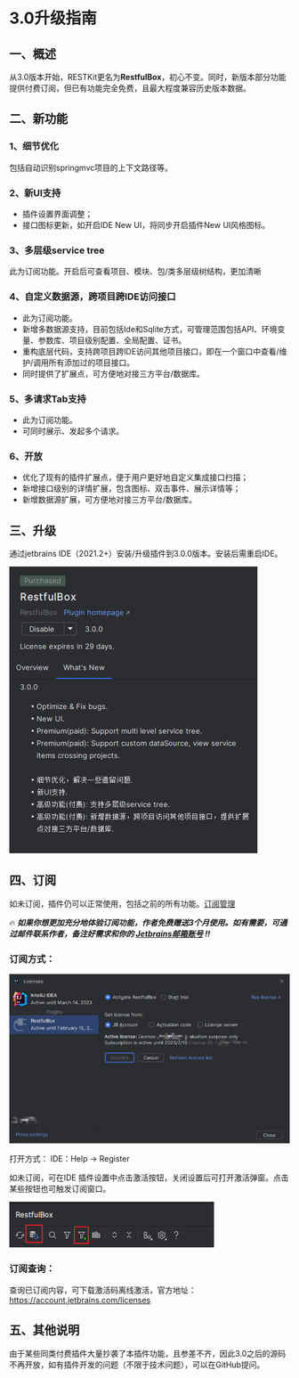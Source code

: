 # 3.0升级指南

## 一、概述
从3.0版本开始，RESTKit更名为**RestfulBox**，初心不变。同时，新版本部分功能提供付费订阅，但已有功能完全免费，且最大程度兼容历史版本数据。

## 二、新功能
### 1、细节优化
包括自动识别springmvc项目的上下文路径等。

### 2、新UI支持
- 插件设置界面调整；
- 接口图标更新，如开启IDE New UI，将同步开启插件New UI风格图标。

### 3、多层级service tree
此为订阅功能。开启后可查看项目、模块、包/类多层级树结构，更加清晰

### 4、自定义数据源，跨项目跨IDE访问接口
- 此为订阅功能。
- 新增多数据源支持，目前包括Ide和Sqlite方式，可管理范围包括API、环境变量、参数库、项目级别配置、全局配置、证书。
- 重构底层代码，支持跨项目跨IDE访问其他项目接口，即在一个窗口中查看/维护/调用所有添加过的项目接口。
- 同时提供了扩展点，可方便地对接三方平台/数据库。

### 5、多请求Tab支持
- 此为订阅功能。
- 可同时展示、发起多个请求。

### 6、开放
- 优化了现有的插件扩展点，便于用户更好地自定义集成接口扫描；
- 新增接口级别的详情扩展，包含图标、双击事件、展示详情等；
- 新增数据源扩展，可方便地对接三方平台/数据库。

## 三、升级
通过jetbrains IDE（2021.2+）安装/升级插件到3.0.0版本。安装后需重启IDE。

![](images/51620015260659.png)

## 四、订阅
如未订阅，插件仍可以正常使用，包括之前的所有功能。[订阅管理](https://account.jetbrains.com/licenses)

:fire: **_如果你想更加充分地体验订阅功能，作者免费赠送3个月使用。如有需要，可通过邮件联系作者，备注好需求和你的 [Jetbrains邮箱账号](https://account.jetbrains.com/profile-details) !!_**

### 订阅方式：
![](images/224750015247999.png)

打开方式：
IDE：Help -> Register

如未订阅，可在IDE 插件设置中点击激活按钮，关闭设置后可打开激活弹窗。点击某些按钮也可触发订阅窗口。

![](images/356740015234990.png)

### 订阅查询：
查询已订阅内容，可下载激活码离线激活，官方地址：https://account.jetbrains.com/licenses

## 五、其他说明
由于某些同类付费插件大量抄袭了本插件功能，且参差不齐，因此3.0之后的源码不再开放，如有插件开发的问题（不限于技术问题），可以在GitHub提问。
